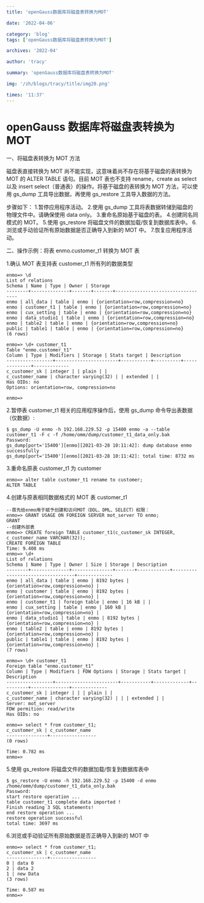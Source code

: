 ```yaml
---
title: 'openGauss数据库将磁盘表转换为MOT'

date: '2022-04-06'

category: 'blog'
tags: ['openGauss数据库将磁盘表转换为MOT']

archives: '2022-04'

author: 'tracy'

summary: 'openGauss数据库将磁盘表转换为MOT'

img: '/zh/blogs/tracy/title/img20.png'

times: '11:37'
---
```


# openGauss 数据库将磁盘表转换为 MOT

一、将磁盘表转换为 MOT 方法

磁盘表直接转换为 MOT 尚不能实现，这意味着尚不存在将基于磁盘的表转换为 MOT 的 ALTER TABLE 语句。目前 MOT 表也不支持 rename，create as select 以及 insert select（普通表）的操作。将基于磁盘的表转换为 MOT 方法，可以使用 gs_dump 工具导出数据，再使用 gs_restore 工具导入数据的方法。

步骤如下： 1.暂停应用程序活动。 2.使用 gs_dump 工具将表数据转储到磁盘的物理文件中。请确保使用 data only。 3.重命名原始基于磁盘的表。 4.创建同名同模式的 MOT。 5.使用 gs_restore 将磁盘文件的数据加载/恢复到数据库表中。 6.浏览或手动验证所有原始数据是否正确导入到新的 MOT 中。 7.恢复应用程序活动。

二、操作示例：将表 enmo.customer_t1 转换为 MOT 表

1.确认 MOT 表支持表 customer_t1 所有列的数据类型

```
enmo=> \d
List of relations
Schema | Name | Type | Owner | Storage
--------+--------------+-------+-------+----------------------------------
enmo | all_data | table | enmo | {orientation=row,compression=no}
enmo | customer_t1 | table | enmo | {orientation=row,compression=no}
enmo | cux_setting | table | enmo | {orientation=row,compression=no}
enmo | data_studio1 | table | enmo | {orientation=row,compression=no}
enmo | table2 | table | enmo | {orientation=row,compression=no}
public | table1 | table | enmo | {orientation=row,compression=no}
(6 rows)

enmo=> \d+ customer_t1
Table "enmo.customer_t1"
Column | Type | Modifiers | Storage | Stats target | Description
-----------------+-----------------------+-----------+----------+--------------+-------------
c_customer_sk | integer | | plain | |
c_customer_name | character varying(32) | | extended | |
Has OIDs: no
Options: orientation=row, compression=no

enmo=>
```

2.暂停表 customer_t1 相关的应用程序操作后，使用 gs_dump 命令导出表数据（仅数据）:

```
$ gs_dump -U enmo -h 192.168.229.52 -p 15400 enmo -a --table customer_t1 -F c -f /home/omm/dump/customer_t1_data_only.bak
Password:
gs_dump[port='15400'][enmo][2021-03-28 10:11:42]: dump database enmo successfully
gs_dump[port='15400'][enmo][2021-03-28 10:11:42]: total time: 8732 ms
```

3.重命名原表 customer_t1 为 customer

```
enmo=> alter table customer_t1 rename to customer;
ALTER TABLE
```

4.创建与原表相同数据格式的 MOT 表 customer_t1

```
--首先给enmo用于赋予创建和访问MOT（DDL、DML、SELECT）权限：
enmo=> GRANT USAGE ON FOREIGN SERVER mot_server TO enmo;
GRANT
--创建外部表
enmo=> CREATE foreign TABLE customer_t1(c_customer_sk INTEGER, c_customer_name VARCHAR(32));
CREATE FOREIGN TABLE
Time: 9.408 ms
enmo=> \d+
List of relations
Schema | Name | Type | Owner | Size | Storage | Description
--------+--------------+---------------+-------+------------+----------------------------------+-------------
enmo | all_data | table | enmo | 8192 bytes | {orientation=row,compression=no} |
enmo | customer | table | enmo | 8192 bytes | {orientation=row,compression=no} |
enmo | customer_t1 | foreign table | enmo | 16 kB | |
enmo | cux_setting | table | enmo | 160 kB | {orientation=row,compression=no} |
enmo | data_studio1 | table | enmo | 8192 bytes | {orientation=row,compression=no} |
enmo | table2 | table | enmo | 8192 bytes | {orientation=row,compression=no} |
public | table1 | table | enmo | 8192 bytes | {orientation=row,compression=no} |
(7 rows)

enmo=> \d+ customer_t1
Foreign table "enmo.customer_t1"
Column | Type | Modifiers | FDW Options | Storage | Stats target | Description
-----------------+-----------------------+-----------+-------------+----------+--------------+-------------
c_customer_sk | integer | | | plain | |
c_customer_name | character varying(32) | | | extended | |
Server: mot_server
FDW permition: read/write
Has OIDs: no

enmo=> select * from customer_t1;
c_customer_sk | c_customer_name
---------------+-----------------
(0 rows)

Time: 0.782 ms
enmo=>
```

5.使用 gs_restore 将磁盘文件的数据加载/恢复到数据库表中

```
$ gs_restore -U enmo -h 192.168.229.52 -p 15400 -d enmo /home/omm/dump/customer_t1_data_only.bak
Password:
start restore operation ...
table customer_t1 complete data imported !
Finish reading 3 SQL statements!
end restore operation ...
restore operation successful
total time: 3697 ms
```

6.浏览或手动验证所有原始数据是否正确导入到新的 MOT 中

```
enmo=> select * from customer_t1;
c_customer_sk | c_customer_name
---------------+-----------------
0 | data 0
2 | data 2
1 | new Data
(3 rows)

Time: 0.587 ms
enmo=>
```
